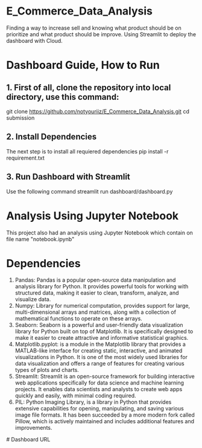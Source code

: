 # E_Commerce_Data_Analysis
Finding a way to increase sell and knowing what product should be on prioritize and what product should be improve. Using Streamlit to deploy the dashboard with Cloud.

# Dashboard Guide, How to Run
## 1. First of all, clone the repository into local directory, use this command:
  git clone https://github.com/notyouriiz/E_Commerce_Data_Analysis.git
  cd submission
## 2. Install Dependencies
  The next step is to install all requiered dependencies
  pip install -r requirement.txt
## 3. Run Dashboard with Streamlit
  Use the following command
  streamlit run dashboard/dashboard.py
# Analysis Using Jupyter Notebook
This project also had an analysis using Jupyter Notebook which contain on file name "notebook.ipynb"
# Dependencies
<ol>
  <li>Pandas: Pandas is a popular open-source data manipulation and analysis library for Python. It provides powerful tools for working with structured data, making it easier to clean, transform, analyze, and visualize data. </li>
  <li>Numpy: Library for numerical computation, provides support for large, multi-dimensional arrays and matrices, along with a collection of mathematical functions to operate on these arrays. </li>
  <li>Seaborn: Seaborn is a powerful and user-friendly data visualization library for Python built on top of Matplotlib. It is specifically designed to make it easier to create attractive and informative statistical graphics. </li>
  <li>Matplotlib.pyplot:  is a module in the Matplotlib library that provides a MATLAB-like interface for creating static, interactive, and animated visualizations in Python. It is one of the most widely used libraries for data visualization and offers a range of features for creating various types of plots and charts.</li>
  <li>Streamlit: Streamlit is an open-source framework for building interactive web applications specifically for data science and machine learning projects. It enables data scientists and analysts to create web apps quickly and easily, with minimal coding required.</li>
  <li>PIL: Python Imaging Library, is a library in Python that provides extensive capabilities for opening, manipulating, and saving various image file formats. It has been succeeded by a more modern fork called Pillow, which is actively maintained and includes additional features and improvements.</li>
  </ol>
  # Dashboard URL
